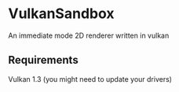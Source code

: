 # VulkanSandbox

An immediate mode 2D renderer written in vulkan

## Requirements

Vulkan 1.3 (you might need to update your drivers)

